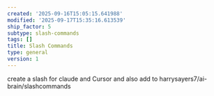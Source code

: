 ```yaml
---
created: '2025-09-16T15:05:15.641988'
modified: '2025-09-17T15:35:16.613539'
ship_factor: 5
subtype: slash-commands
tags: []
title: Slash Commands
type: general
version: 1
---
```


create a slash for claude and Cursor and also add to harrysayers7/ai-brain/slashcommands